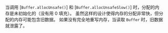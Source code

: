 
当调用 [`Buffer.allocUnsafe()`] 和 [`Buffer.allocUnsafeSlow()`] 时，分配的内存是未初始化的（没有用 0 填充）。
虽然这样的设计使得内存的分配非常快，但分配的内存可能包含旧数据。
如果没有完全地重写内存，当读取 `Buffer` 时，旧数据就泄露了。


